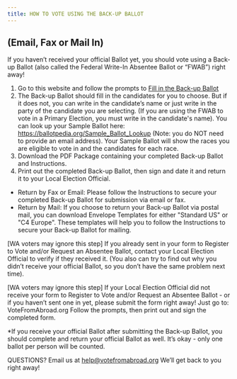 ```yaml
---
title: HOW TO VOTE USING THE BACK-UP BALLOT
---
```

##  (Email, Fax or Mail In)

If you haven’t received your official Ballot yet, you should vote using a Back-up Ballot (also called the Federal Write-In Absentee Ballot or “FWAB”) right away!

1. Go to this website and follow the prompts to [Fill in the Back-up Ballot](https://www.fvap.gov/fwab-privacy-notice)
2. The Back-up Ballot should fill in the candidates for you to choose. But if it does not, you can write in the candidate’s name or just write in the party of the candidate you are selecting. (If you are using the FWAB to vote in a Primary Election, you must write in the candidate's name).
   You can look up your Sample Ballot here: <https://ballotpedia.org/Sample_Ballot_Lookup> (Note: you do NOT need to provide an email address). Your Sample Ballot will show the races you are eligible to vote in and the candidates for each race.
3. Download the PDF Package containing your completed Back-up Ballot and Instructions.
4. Print out the completed Back-up Ballot, then sign and date it and return it to your Local Election Official.

* Return by Fax or Email: Please follow the Instructions to secure your completed Back-up Ballot for submission via email or fax. 
* Return by Mail: If you choose to return your Back-up Ballot via postal mail, you can download Envelope Templates for either "Standard US" or "C4 Europe". These templates will help you to follow the Instructions to secure your Back-up Ballot for mailing. 

 



\[WA voters may ignore this step] If you already sent in your form to Register to Vote and/or Request an Absentee Ballot, contact your Local Election Official to verify if they received it. (You also can try to find out why you didn’t receive your official Ballot, so you don’t have the same problem next time).

\[WA voters may ignore this step] If your Local Election Official did not receive your form to Register to Vote and/or Request an Absentee Ballot - or if you haven’t sent one in yet, please submit the form right away! Just go to: VoteFromAbroad.org Follow the prompts, then print out and sign the completed form. 

 



\*If you receive your official Ballot after submitting the Back-up Ballot, you should complete and return your official Ballot as well. It’s okay - only one ballot per person will be counted.



QUESTIONS?  Email us at help@votefromabroad.org  We’ll get back to you right away!
